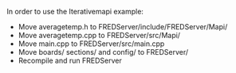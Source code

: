 In order to use the Iterativemapi example:
- Move averagetemp.h to FREDServer/include/FREDServer/Mapi/
- Move averagetemp.cpp to FREDServer/src/Mapi/
- Move main.cpp to FREDServer/src/main.cpp
- Move boards/ sections/ and config/ to FREDServer/
- Recompile and run FREDServer